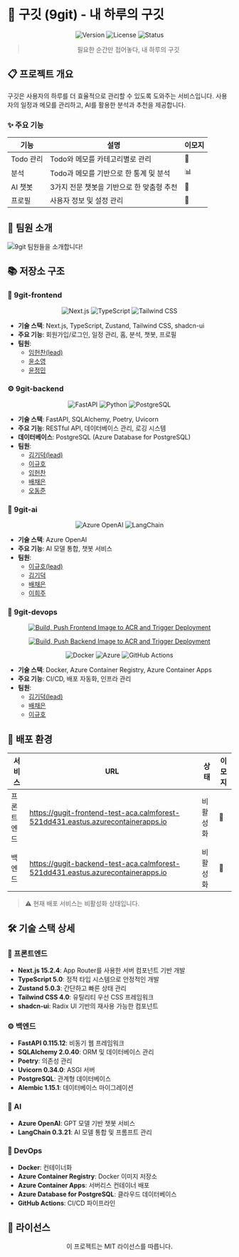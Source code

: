 # 🎯 구깃 (9git) - 내 하루의 구깃

<div align="center">

![Version](https://img.shields.io/badge/version-0.1.0-blue.svg)
![License](https://img.shields.io/badge/license-MIT-green.svg)
![Status](https://img.shields.io/badge/status-Inactive-red.svg)

> 필요한 순간만 접어놓다, 내 하루의 구깃

</div>

## 📋 프로젝트 개요

구깃은 사용자의 하루를 더 효율적으로 관리할 수 있도록 도와주는 서비스입니다. 사용자의 일정과 메모를 관리하고, AI를 활용한 분석과 추천을 제공합니다.

### ✨ 주요 기능

| 기능 | 설명 | 이모지 |
|------|------|--------|
| Todo 관리 | Todo와 메모를 카테고리별로 관리 | 📅 |
| 분석 | Todo과 메모를 기반으로 한 통계 및 분석 | 📊 |
| AI 챗봇 | 3가지 전문 챗봇을 기반으로 한 맞춤형 추천 | 🤖 |
| 프로필 | 사용자 정보 및 설정 관리 | 👤 |

## 👥 팀원 소개

![9git 팀원들을 소개합니다!](https://github.com/user-attachments/assets/a1f5f257-1327-4215-9940-88c606301d87)

## 📚 저장소 구조

### 🎨 9git-frontend

<div align="center">

![Next.js](https://img.shields.io/badge/Next.js-15.2.4-black?logo=next.js)
![TypeScript](https://img.shields.io/badge/TypeScript-5.0-blue?logo=typescript)
![Tailwind CSS](https://img.shields.io/badge/Tailwind_CSS-4.0-38B2AC?logo=tailwind-css)

</div>

- **기술 스택**: Next.js, TypeScript, Zustand, Tailwind CSS, shadcn-ui
- **주요 기능**: 회원가입/로그인, 일정 관리, 홈, 분석, 챗봇, 프로필
- **팀원**: 
  - [임헌찬(lead)](https://github.com/trivialcoding6)
  - [윤소영](https://github.com/Yoonsoyoung02)
  - [윤정민](https://github.com/Kristyn-Yoon)

### ⚙️ 9git-backend

<div align="center">

![FastAPI](https://img.shields.io/badge/FastAPI-0.115.12-009688?logo=fastapi)
![Python](https://img.shields.io/badge/Python-3.12-blue?logo=python)
![PostgreSQL](https://img.shields.io/badge/PostgreSQL-15-336791?logo=postgresql)

</div>

- **기술 스택**: FastAPI, SQLAlchemy, Poetry, Uvicorn
- **주요 기능**: RESTful API, 데이터베이스 관리, 로깅 시스템
- **데이터베이스**: PostgreSQL (Azure Database for PostgreSQL)
- **팀원**: 
  - [김기덕(lead)](https://github.com/GideokKim)
  - [이규호](https://github.com/codingorijazz)
  - [임헌찬](https://github.com/trivialcoding6)
  - [배채은](https://github.com/chaeengg)
  - [오동준](https://github.com/Ryan-OH)

### 🤖 9git-ai

<div align="center">

![Azure OpenAI](https://img.shields.io/badge/Azure_OpenAI-GPT4-0078D4?logo=microsoft-azure)
![LangChain](https://img.shields.io/badge/LangChain-0.3.21-red)

</div>

- **기술 스택**: Azure OpenAI
- **주요 기능**: AI 모델 통합, 챗봇 서비스
- **팀원**: 
  - [이규호(lead)](https://github.com/codingorijazz)
  - [김기덕](https://github.com/GideokKim)
  - [배채은](https://github.com/chaeengg)
  - [이희주](https://github.com/heejulee)

### 🚀 9git-devops

<div align="center">

[![Build, Push Frontend Image to ACR and Trigger Deployment](https://github.com/9git9git/9git-frontend/actions/workflows/upload_docker_image_to_acr.yml/badge.svg)](https://github.com/9git9git/9git-frontend/actions/workflows/upload_docker_image_to_acr.yml)

[![Build, Push Backend Image to ACR and Trigger Deployment](https://github.com/9git9git/9git-backend/actions/workflows/upload_docker_image_to_acr.yml/badge.svg)](https://github.com/9git9git/9git-backend/actions/workflows/upload_docker_image_to_acr.yml)

![Docker](https://img.shields.io/badge/Docker-24.0-2496ED?logo=docker)
![Azure](https://img.shields.io/badge/Azure-Container_Apps-0078D4?logo=microsoft-azure)
![GitHub Actions](https://img.shields.io/badge/GitHub_Actions-3.0-2088FF?logo=github-actions)

</div>

- **기술 스택**: Docker, Azure Container Registry, Azure Container Apps
- **주요 기능**: CI/CD, 배포 자동화, 인프라 관리
- **팀원**: 
  - [김기덕(lead)](https://github.com/GideokKim)
  - [배채은](https://github.com/chaeengg)
  - [이규호](https://github.com/codingorijazz)

## 🚀 배포 환경

| 서비스 | URL | 상태 | 이모지 |
|--------|-----|------|--------|
| 프론트엔드 | https://gugit-frontend-test-aca.calmforest-521dd431.eastus.azurecontainerapps.io | 비활성화 | 🔴 |
| 백엔드 | https://gugit-backend-test-aca.calmforest-521dd431.eastus.azurecontainerapps.io | 비활성화 | 🔴 |

> ⚠️ 현재 배포 서비스는 비활성화 상태입니다.

## 🛠️ 기술 스택 상세

### 🎨 프론트엔드

- **Next.js 15.2.4**: App Router를 사용한 서버 컴포넌트 기반 개발
- **TypeScript 5.0**: 정적 타입 시스템으로 안정적인 개발
- **Zustand 5.0.3**: 간단하고 빠른 상태 관리
- **Tailwind CSS 4.0**: 유틸리티 우선 CSS 프레임워크
- **shadcn-ui**: Radix UI 기반의 재사용 가능한 컴포넌트

### ⚙️ 백엔드

- **FastAPI 0.115.12**: 비동기 웹 프레임워크
- **SQLAlchemy 2.0.40**: ORM 및 데이터베이스 관리
- **Poetry**: 의존성 관리
- **Uvicorn 0.34.0**: ASGI 서버
- **PostgreSQL**: 관계형 데이터베이스
- **Alembic 1.15.1**: 데이터베이스 마이그레이션

### 🤖 AI

- **Azure OpenAI**: GPT 모델 기반 챗봇 서비스
- **LangChain 0.3.21**: AI 모델 통합 및 프롬프트 관리

### 🚀 DevOps

- **Docker**: 컨테이너화
- **Azure Container Registry**: Docker 이미지 저장소
- **Azure Container Apps**: 서버리스 컨테이너 배포
- **Azure Database for PostgreSQL**: 클라우드 데이터베이스
- **GitHub Actions**: CI/CD 파이프라인

## 📄 라이선스

<div align="center">

이 프로젝트는 MIT 라이선스를 따릅니다.

</div> 
